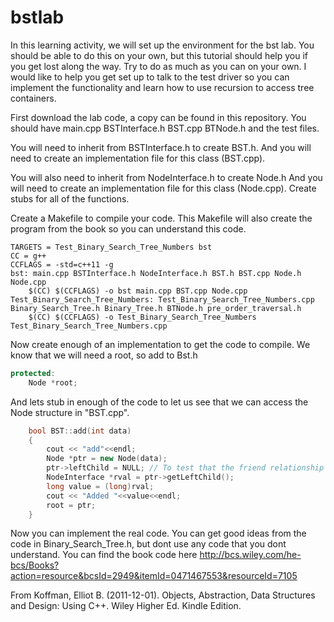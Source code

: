# bstlab
In this learning activity, we will set up the environment for the bst lab.  You should be able to do this on your own, but this tutorial should help you if you get lost along the way.  Try to do as much as you can on your own.  I would like to help you get set up to talk to the test driver so you can implement the functionality and learn how to use recursion to access tree containers.

First download the lab code, a copy can be found in this repository.  You should have main.cpp BSTInterface.h BST.cpp BTNode.h and the test files.  

You will need to inherit from BSTInterface.h to create BST.h.  And you will need to create an implementation file for this class (BST.cpp).

You will also need to inherit from NodeInterface.h to create Node.h  And you will need to create an implementation file for this class (Node.cpp).  Create stubs for all of the functions.


Create a Makefile to compile your code.  This Makefile will also create the program from the book so you can understand this code.
```
TARGETS = Test_Binary_Search_Tree_Numbers bst
CC = g++
CCFLAGS = -std=c++11 -g
bst: main.cpp BSTInterface.h NodeInterface.h BST.h BST.cpp Node.h Node.cpp
	$(CC) $(CCFLAGS) -o bst main.cpp BST.cpp Node.cpp
Test_Binary_Search_Tree_Numbers: Test_Binary_Search_Tree_Numbers.cpp Binary_Search_Tree.h Binary_Tree.h BTNode.h pre_order_traversal.h
	$(CC) $(CCFLAGS) -o Test_Binary_Search_Tree_Numbers Test_Binary_Search_Tree_Numbers.cpp
```

Now create enough of an implementation to get the code to compile.  We know that we will need a root, so add to Bst.h
```c++
protected:
	Node *root;
```
And lets stub in enough of the code to let us see that we can access the Node structure in "BST.cpp".
```c++
	bool BST::add(int data)
	{
	    cout << "add"<<endl;
	    Node *ptr = new Node(data);
	    ptr->leftChild = NULL; // To test that the friend relationship works
	    NodeInterface *rval = ptr->getLeftChild();
	    long value = (long)rval;
	    cout << "Added "<<value<<endl;
	    root = ptr;
	}
```
Now you can implement the real code.  You can get good ideas from the code in Binary_Search_Tree.h, but dont use any code that you dont understand.
You can find the book code here http://bcs.wiley.com/he-bcs/Books?action=resource&bcsId=2949&itemId=0471467553&resourceId=7105

From Koffman, Elliot B. (2011-12-01). Objects, Abstraction, Data Structures and Design: Using C++. Wiley Higher Ed. Kindle Edition.
